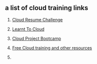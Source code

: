 ## a list of cloud training links
1. [Cloud Resume Challenge](https://cloudresumechallenge.dev/docs/the-challenge/)

2. [Learnt To Cloud](https://learntocloud.guide/docs/Welcome)

3. [Cloud Project Bootcamp](https://docs.google.com/document/d/19XMyd5zCk7S9QT2q1_Cg-wvbnBwOge7EgzgvtVCgcz0/edit#)

4. [Free Cloud training and other resources](https://github.com/cloudcommunity/Free-Certifications)

5. 
